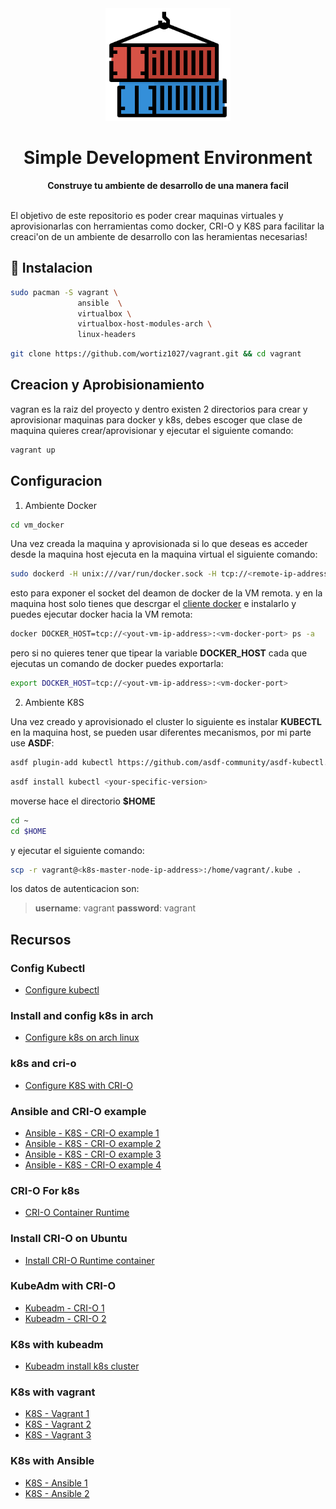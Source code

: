 <div align="center">
  <a href="https://kubernetes.io/es/">
    <img src="docs/images/container.png" width="200" height="180"/>
  </a>
</div>
<div align="center">
  <h1>Simple Development Environment</h1>
  <strong>Construye tu ambiente de desarrollo de una manera facil</strong>
</div>
<br>
<p align="center">
    
</p>

El objetivo de este repositorio es poder crear maquinas virtuales y aprovisionarlas con herramientas como docker, CRI-O y K8S para facilitar la creaci'on de un ambiente de desarrollo con las heramientas necesarias!

## 🚀 Instalacion

```bash
sudo pacman -S vagrant \
               ansible  \
               virtualbox \
               virtualbox-host-modules-arch \ 
               linux-headers
```

```bash
git clone https://github.com/wortiz1027/vagrant.git && cd vagrant
```

## Creacion y Aprobisionamiento

vagran es la raiz del proyecto y dentro existen 2 directorios para crear y aprovisionar maquinas para docker y k8s, debes escoger que clase de maquina quieres crear/aprovisionar y ejecutar el siguiente comando:

```bash
vagrant up
```

## Configuracion

1. Ambiente Docker

```bash
cd vm_docker
```

Una vez creada la maquina y aprovisionada si lo que deseas es acceder desde la maquina host ejecuta en la maquina virtual el siguiente comando:

```bash
sudo dockerd -H unix:///var/run/docker.sock -H tcp://<remote-ip-address> &
```

esto para exponer el socket del deamon de docker de la VM remota. y en la maquina host solo tienes que descrgar el [cliente docker](https://docker-docs.uclv.cu/engine/install/binaries/) e instalarlo y puedes ejecutar docker hacia la VM remota:

```bash
docker DOCKER_HOST=tcp://<yout-vm-ip-address>:<vm-docker-port> ps -a
```

pero si no quieres tener que tipear la variable **DOCKER_HOST** cada que ejecutas un comando de docker puedes exportarla:

```bash
export DOCKER_HOST=tcp://<yout-vm-ip-address>:<vm-docker-port>
```

2. Ambiente K8S

Una vez creado y aprovisionado el cluster lo siguiente es instalar **KUBECTL** en la maquina host, se pueden usar diferentes mecanismos, por mi parte use **ASDF**:

```bash
asdf plugin-add kubectl https://github.com/asdf-community/asdf-kubectl.git
```

```bash
asdf install kubectl <your-specific-version>
```

moverse hace el directorio **$HOME**

```bash
cd ~ 
cd $HOME
```

y ejecutar el siguiente comando:

```bash
scp -r vagrant@<k8s-master-node-ip-address>:/home/vagrant/.kube .
```

los datos de autenticacion son:

> **username**: vagrant
> **password**: vagrant

## Recursos
### Config Kubectl
- [Configure kubectl](https://medium.com/@rajkumar.rajaratnam/configure-local-kubectl-to-access-remote-kubernetes-cluster-ee78feff2d6d)

### Install and config k8s in arch
- [Configure k8s on arch linux](https://dnaeon.github.io/install-and-configure-k8s-on-arch-linux/)

### k8s and cri-o
- [Configure K8S with CRI-O](https://kubevirt.io/2019/KubeVirt_k8s_crio_from_scratch.html)

### Ansible and CRI-O example
- [Ansible - K8S - CRI-O example 1](https://github.com/jouros/Crio-cri-Ansible/blob/main/master-playbook-2.yml)
- [Ansible - K8S - CRI-O example 2](https://github.com/ssorato/ansible-k8s-cri-o/blob/master/main.yml)
- [Ansible - K8S - CRI-O example 3](https://github.com/cri-o/cri-o-ansible/blob/master/cri-o.yml)
- [Ansible - K8S - CRI-O example 4](https://github.com/cri-o/cri-o-ansible)

### CRI-O For k8s
- [CRI-O Container Runtime](https://medium.com/nerd-for-tech/using-cri-o-as-container-runtime-for-kubernetes-b8ddf8326d38)

### Install CRI-O on Ubuntu
- [Install CRI-O Runtime container](https://www.linuxbuzz.com/install-crio-container-runtime-on-ubuntu/)

### KubeAdm with CRI-O
- [Kubeadm - CRI-O 1](https://projectatomic.io/blog/2017/06/using-kubeadm-with-cri-o/)
- [Kubeadm - CRI-O 2](https://earthly.dev/blog/deploy-kubernetes-cri-o-container-runtime/)

### K8s with kubeadm
- [Kubeadm install k8s cluster](https://admantium.medium.com/kubernetes-with-kubeadm-cluster-installation-from-scratch-810adc1b0a64)

### K8s with vagrant
- [K8S - Vagrant 1](https://kubernetes.io/blog/2019/03/15/kubernetes-setup-using-ansible-and-vagrant/)
- [K8S - Vagrant 2](https://github.com/lvthillo/vagrant-ansible-kubernetes/blob/master/Vagrantfile)
- [K8S - Vagrant 3](https://github.com/patrickdlee/vagrant-examples/blob/master/example6/Vagrantfile)

### K8s with Ansible
- [K8S - Ansible 1](https://medium.com/@venkataramarao.n/kubernetes-setup-using-ansible-script-8dd6607745f6)
- [K8S - Ansible 2](https://www.checkmateq.com/blog/ansible-kubernetes)

